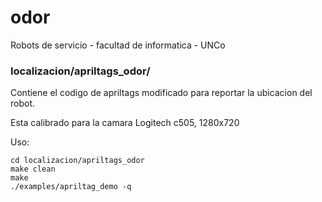 # odor
Robots de servicio - facultad de informatica - UNCo

### localizacion/apriltags_odor/

Contiene el codigo de apriltags modificado para reportar la ubicacion del robot.

Esta calibrado para la camara Logitech c505, 1280x720

Uso:

```
cd localizacion/apriltags_odor
make clean
make
./examples/apriltag_demo -q
```

